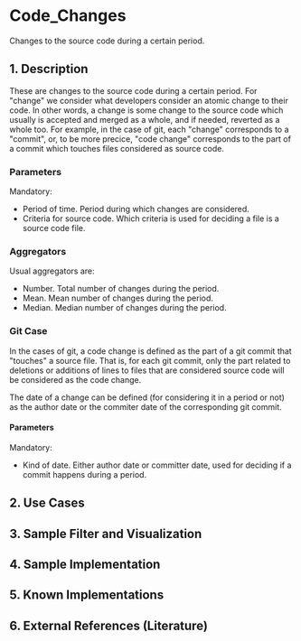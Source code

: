 # Code_Changes

Changes to the source code during a certain period.

## 1. Description

These are changes to the source code during a certain period.
For "change" we consider what developers consider an atomic change to their code.
In other words, a change is some change to the source code which usually
is accepted and merged as a whole, and if needed, reverted as a whole too.
For example, in the case of git, each "change" corresponds to a "commit",
or, to be more precice, "code change" corresponds to the part of a commit which
touches files considered as source code.

### Parameters

Mandatory:

* Period of time. Period during which changes are considered.
* Criteria for source code. Which criteria is used for deciding a file is a source code file.

### Aggregators

Usual aggregators are:

* Number. Total number of changes during the period.
* Mean. Mean number of changes during the period.
* Median. Median number of changes during the period.

### Git Case

In the cases of git, a code change is defined as the part of
a git commit that "touches" a source file.
That is, for each git commit, only the part related to
deletions or additions of lines to files that are considered source code
will be considered as the code change.

The date of a change can be defined (for considering it in a period or not)
as the author date or the commiter date of the corresponding git commit.

#### Parameters

Mandatory:

* Kind of date. Either author date or committer date, used for deciding if
a commit happens during a period.

## 2. Use Cases

## 3. Sample Filter and Visualization

## 4. Sample Implementation

## 5. Known Implementations

## 6. External References (Literature)
